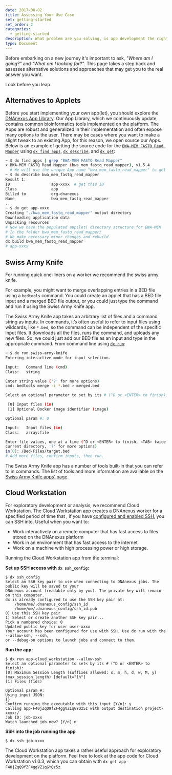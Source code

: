 ```yaml
---
date: 2017-08-02
title: Assessing Your Use Case
set: getting-started
set_order: 2
categories:
  - getting-started
description: What problem are you solving, is app development the right approach?
type: Document
---
```


Before embarking on a new journey it's important to ask, *"Where am I going?"* and *"What am I looking for?"*. This page takes a step back and assesses alternative solutions and approaches that may get you to the real answer you want.

Look before you leap.

##  Alternatives to Applets
Before you start implementing your own app(let), you should explore the [DNAnexus App Library](https://platform.dnanexus.com/apps). Our App Library, which we continuously update, contains common bioinformatics tools implemented on the platform. The Apps are robust and generalized in their implementation and often expose many options to the user. There may be cases where you want to make a slight tweak to an existing App, for this reason, we open source our Apps. Below is an example of getting the source code for the [`BWA-MEM FASTQ Read Mapper`](https://platform.dnanexus.com/app/bwa_mem_fastq_read_mapper) using [`dx find apps`](https://wiki.dnanexus.com/Command-Line-Client/Index-of-dx-Commands#find-apps), [`dx describe`](https://wiki.dnanexus.com/Command-Line-Client/Index-of-dx-Commands#describe), and [`dx get`](https://wiki.dnanexus.com/Command-Line-Client/Index-of-dx-Commands#get):

```bash
~ $ dx find apps | grep "BWA-MEM FASTQ Read Mapper"
x BWA-MEM FASTQ Read Mapper (bwa_mem_fastq_read_mapper), v1.5.4
  # We will use the unique App name "bwa_mem_fastq_read_mapper" to get the app-id
~ $ dx describe bwa_mem_fastq_read_mapper
Result 1:
ID                  app-xxxx  # get this ID
Class               app
Billed to           org-dnanexus
Name                bwa_mem_fastq_read_mapper
...
~ $ dx get app-xxxx
Creating "./bwa_mem_fastq_read_mapper" output directory
Downloading application data
Unpacking resources
# Now we have the populated app(let) directory structure for BWA-MEM
# In the folder bwa_mem_fastq_read_mapper/
# We make necessary minor changes and rebuild
dx build bwa_mem_fastq_read_mapper
# app-xxxx
```

##  Swiss Army Knife

For running quick one-liners on a worker we recommend the swiss army knife.

For example, you might want to merge overlapping entries in a BED file
using a `bedtools` command. You could create an applet that has a BED file input
and a merged BED file output, or you could just type the command and run it using
the Swiss Army Knife app.

The Swiss Army Knife app takes an arbitrary list of files and a command string as
inputs. In commands, it’s often useful to refer to input files using wildcards, like
`*.bed`, so the command can be independent of the specific input files. It downloads all the files, runs the command, and uploads any new files. So, we could just add our BED file as an input and type in the appropriate command. From command line using [`dx run`](https://wiki.dnanexus.com/Command-Line-Client/Index-of-dx-Commands#run):

```bash
~ $ dx run swiss-army-knife
Entering interactive mode for input selection.

Input:   Command line (cmd)
Class:   string

Enter string value ('?' for more options)
cmd: bedtools merge -i *.bed > merged.bed

Select an optional parameter to set by its # (^D or <ENTER> to finish):

 [0] Input files (in)
 [1] Optional Docker image identifier (image)

Optional param #: 0

Input:   Input files (in)
Class:   array:file

Enter file values, one at a time (^D or <ENTER> to finish, <TAB> twice for compatible files in
current directory, '?' for more options)
in[0]: /Bed-Files/target.bed
# Add more files, confirm inputs, then run.
```

The Swiss Army Knife app has a number of tools built-in that you can refer to in commands. The list of tools and more information are available on the [Swiss Army Knife apps' page](https://platform.dnanexus.com/app/swiss-army-knife).

##  Cloud Workstation
For exploratory development or analysis, we recommend Cloud Workstation. The [Cloud Workstation](https://wiki.dnanexus.com/Developer-Tutorials/Cloud-Workstations) app creates a DNAnexus worker for a specified period of time that
, if you have [configured and enabled SSH](https://wiki.dnanexus.com/developer-tutorials/connecting-to-jobs), you can SSH into. Useful when you want to:
* Work interactively on a remote computer that has fast
access to files stored on the DNAnexus platform
* Work in an environment that has fast access to the internet
* Work on a machine with high processing power or high storage.

Running the Cloud Workstation app from the terminal:

**Set up SSH access with `dx ssh_config`:**

```shell
$ dx ssh_config
Select an SSH key pair to use when connecting to DNAnexus jobs. The public key will be saved to your
DNAnexus account (readable only by you). The private key will remain on this computer.                              
dx is already configured to use the SSH key pair at:
    /home/me/.dnanexus_config/ssh_id
    /home/me/.dnanexus_config/ssh_id.pub
0) Use this SSH key pair
1) Select or create another SSH key pair...                                                                                             
Pick a numbered choice: 0
Updated public key for user user-xxxx
Your account has been configured for use with SSH. Use dx run with the --allow-ssh, --ssh,
or --debug-on options to launch jobs and connect to them.
```
    
**Run the app:**
    
```shell
$ dx run app-cloud_workstation --allow-ssh                                                
Select an optional parameter to set< by its # (^D or <ENTER> to finish):        
[0] Maximum Session Length (suffixes allowed: s, m, h, d, w, M, y) (max_session_length) [default="1h"]                                 
[1] Files (fids)                                         
              
Optional param #:
Using input JSON:
{}                                                                                                                                      
Confirm running the executable with this input [Y/n]: y                                                                                 
Calling app-F40jZqQ9fZF4ggVZ1qGYQz5z with output destination project-xxxx:/                                         
Job ID: job-xxxx                                                                                                    
Watch launched job now? [Y/n] n
```
    
**SSH into the job running the app**
    
```shell
$ dx ssh job-xxxx
```

The Cloud Workstation app takes a rather useful approach for exploratory development on the platform. Feel free to look at the app code for Cloud Workstation v1.0.3, which you can obtain with `dx get app-F40jZqQ9fZF4ggVZ1qGYQz5z`.
